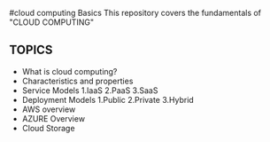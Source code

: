 #cloud computing Basics
This repository covers the fundamentals of "CLOUD COMPUTING" 
## TOPICS ##
* What is cloud computing?
* Characteristics and properties
* Service Models
   1.IaaS
   2.PaaS
   3.SaaS
* Deployment Models
   1.Public
   2.Private
   3.Hybrid
* AWS overview
* AZURE Overview
* Cloud Storage

